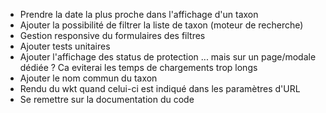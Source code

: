 - Prendre la date la plus proche dans l'affichage d'un taxon
- Ajouter la possibilité de filtrer la liste de taxon (moteur de recherche)
- Gestion responsive du formulaires des filtres
- Ajouter tests unitaires
- Ajouter l'affichage des status de protection ... mais sur un page/modale dédiée ? Ca eviterai les temps de chargements trop longs
- Ajouter le nom commun du taxon
- Rendu du wkt quand celui-ci est indiqué dans les paramètres d'URL
- Se remettre sur la documentation du code
